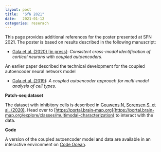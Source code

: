 ```yaml
---
layout: post
title:  "SfN 2021"
date:   2021-01-12
categories: reserach
---
```


This page provides additional references for the poster presented at SFN 2021. The poster is based on results described in the following manuscript:
 - [Gala et al. (2020) \[in press\]](https://www.dropbox.com/s/7itda0g8c4p2135/2020_Gala_Revised.pdf?dl=0): _Consistent cross-modal identification of cortical neurons with coupled autoencoders_.

An earlier paper described the technical development for the coupled autoencoder neural network model 
 - [Gala et al. (2019)](http://papers.nips.cc/paper/9125-a-coupled-autoencoder-approach-for-multi-modal-analysis-of-cell-types): _A coupled autoencoder approach for multi-modal analysis of cell types_.


**Patch-seq dataset**

 The dataset with inhibitory cells is described in [Gouwens N, Sorensen S. et al. (2020)]((https://www.sciencedirect.com/science/article/abs/pii/S009286742031254X)). Head over to [https://portal.brain-map.org](https://portal.brain-map.org/explore/classes/multimodal-characterization) to interact with the data. 

**Code**

A version of the coupled autoencoder model and data are available in an interactive environment on [Code Ocean](https://codeocean.com/capsule/6320801/tree/v1).